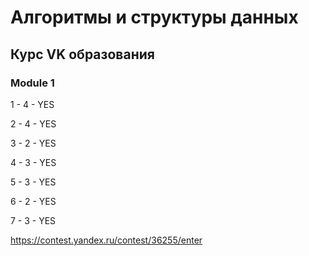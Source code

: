 # Алгоритмы и структуры данных

## Курс VK образования

### Module 1

1 - 4 - YES

2 - 4 - YES

3 - 2 - YES

4 - 3 - YES

5 - 3 - YES

6 - 2 - YES

7 - 3 - YES

https://contest.yandex.ru/contest/36255/enter 